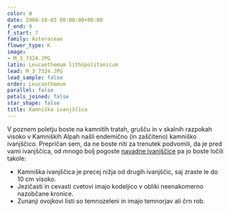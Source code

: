 ```yaml
---
color: W
date: 2004-10-03 00:00:00+00:00
f_end: 9
f_start: 7
family: Asteraceae
flower_type: K
image:
- M_3_7324.JPG
latin: Leucanthemum lithopolitanicum
lead: M_3_7324.JPG
lead_sample: false
order: Leucanthemum
parallel: false
petals_joined: false
star_shape: false
title: Kamniška ivanjščica
---
```

V poznem poletju boste na kamnitih tratah, grušču in v skalnih razpokah visoko v Kamniških Alpah našli endemično (in zaščiteno) kamniško ivanjščico. Prepričan sem, da ne boste niti za trenutek podvomili, da je pred vami ivanjščica, od mnogo bolj pogoste [navadne ivanjščice](../leucanthemumircutianum/) pa jo boste ločili takole:

-   Kamniška ivanjščica je precej nižja od drugih ivanjščic, saj zraste le do 10 cm visoko.
-   Jezičasti in cevasti cvetovi imajo kodeljico v obliki neenakomerno nazobčane kronice.
-   Zunanji ovojkovi listi so temnozeleni in imajo temnorjav ali črn rob.
